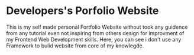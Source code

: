 # Developers's Porfolio Website

This is my self made personal Fortfolio Website without took any guidence from any tutorial even not inspiring from others design for improvment of my Frontend Web Development skills. Here, you can see i don't use any Framework to bulid website from core of my knowlegde.
